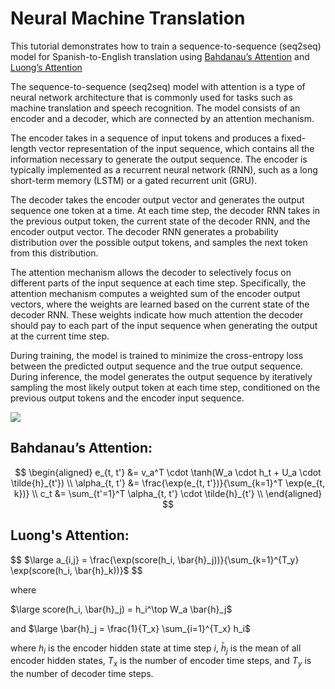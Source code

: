 # **Neural Machine Translation**

This tutorial demonstrates how to train a sequence-to-sequence (seq2seq) model for Spanish-to-English translation using [Bahdanau’s Attention](https://arxiv.org/abs/1409.0473) and [Luong’s Attention](https://arxiv.org/abs/1508.04025)

The sequence-to-sequence (seq2seq) model with attention is a type of neural network architecture that is commonly used for tasks such as machine translation and speech recognition. The model consists of an encoder and a decoder, which are connected by an attention mechanism.

The encoder takes in a sequence of input tokens and produces a fixed-length vector representation of the input sequence, which contains all the information necessary to generate the output sequence. The encoder is typically implemented as a recurrent neural network (RNN), such as a long short-term memory (LSTM) or a gated recurrent unit (GRU).

The decoder takes the encoder output vector and generates the output sequence one token at a time. At each time step, the decoder RNN takes in the previous output token, the current state of the decoder RNN, and the encoder output vector. The decoder RNN generates a probability distribution over the possible output tokens, and samples the next token from this distribution.

The attention mechanism allows the decoder to selectively focus on different parts of the input sequence at each time step. Specifically, the attention mechanism computes a weighted sum of the encoder output vectors, where the weights are learned based on the current state of the decoder RNN. These weights indicate how much attention the decoder should pay to each part of the input sequence when generating the output at the current time step.

During training, the model is trained to minimize the cross-entropy loss between the predicted output sequence and the true output sequence. During inference, the model generates the output sequence by iteratively sampling the most likely output token at each time step, conditioned on the previous output tokens and the encoder input sequence.

![](https://github.com/MarwanMohamed95/Neural-Machine-Translation-with-Attention/blob/main/attention_mechanism.jpg?raw=true)


Bahdanau’s Attention:
------------------------
$$
\begin{aligned}
e_{t, t'} &= v_a^T \cdot \tanh(W_a \cdot h_t + U_a \cdot \tilde{h}_{t'}) \\
\alpha_{t, t'} &= \frac{\exp(e_{t, t'})}{\sum_{k=1}^T \exp(e_{t, k})} \\
c_t &= \sum_{t'=1}^T \alpha_{t, t'} \cdot \tilde{h}_{t'} \\
\end{aligned}
$$

Luong's Attention:
---------------------
$$
$\large a_{i,j} = \frac{\exp(score(h_i, \bar{h}_j))}{\sum_{k=1}^{T_y} \exp(score(h_i, \bar{h}_k))}$
$$

where

$\large score(h_i, \bar{h}_j) = h_i^\top W_a \bar{h}_j$

and
$\large \bar{h}_j = \frac{1}{T_x} \sum_{i=1}^{T_x} h_i$

where $h_i$ is the encoder hidden state at time step $i$,
$\bar{h}_j$ is the mean of all encoder hidden states,
$T_x$ is the number of encoder time steps, and
$T_y$ is the number of decoder time steps.
